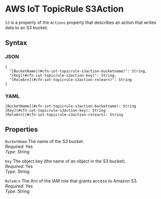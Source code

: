 # AWS IoT TopicRule S3Action<a name="aws-properties-iot-topicrule-s3action"></a>

`S3` is a property of the `Actions` property that describes an action that writes data to an S3 bucket\.

## Syntax<a name="w3ab2c21c14e1370b5"></a>

### JSON<a name="aws-properties-iot-topicrule-s3action-syntax.json"></a>

```
{
  "[BucketName](#cfn-iot-topicrule-s3action-bucketname)": String,
  "[Key](#cfn-iot-topicrule-s3action-key)": String,
  "[RoleArn](#cfn-iot-topicrule-s3action-rolearn)": String
}
```

### YAML<a name="aws-properties-iot-topicrule-s3action-syntax.yaml"></a>

```
[BucketName](#cfn-iot-topicrule-s3action-bucketname): String
[Key](#cfn-iot-topicrule-s3action-key): String
[RoleArn](#cfn-iot-topicrule-s3action-rolearn): String
```

## Properties<a name="w3ab2c21c14e1370b7"></a>

`BucketName`  <a name="cfn-iot-topicrule-s3action-bucketname"></a>
The name of the S3 bucket\.  
*Required*: Yes  
*Type*: String

`Key`  <a name="cfn-iot-topicrule-s3action-key"></a>
The object key \(the name of an object in the S3 bucket\)\.  
*Required*: Yes  
*Type*: String

`RoleArn`  <a name="cfn-iot-topicrule-s3action-rolearn"></a>
The Arn of the IAM role that grants access to Amazon S3\.  
*Required*: Yes  
*Type*: String